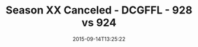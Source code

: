 ---
title: Season XX Canceled - DCGFFL - 928 vs 924
teams_score:
- team: 928
  score: 22
- team: 924
  score: 18
mvp: MopTop (Lime), Jason Clevenger (Black)
game-ball: ''
sportsperson: ''
season: 11
week: 1
date: '2015-09-14T13:25:22'
pageid: season-11-week-1-928-vs-924
---